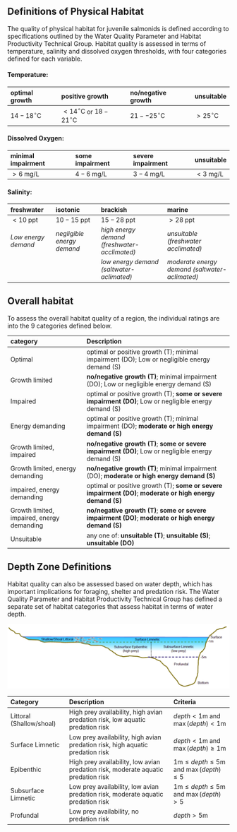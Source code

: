 ## Definitions of Physical Habitat

The quality of physical habitat for juvenile salmonids is defined according to
specifications outlined by the Water Quality Parameter and Habitat Productivity
Technical Group. Habitat quality is assessed in terms of temperature, salinity
and dissolved oxygen thresholds, with four categories defined for each variable.

#### Temperature:

| optimal growth        | positive growth                               | no/negative growth     | unsuitable           |
|:----------------------|:----------------------------------------------|:-----------------------|:---------------------|
| $14-18^\circ\text{C}$ | $< 14^\circ\text{C}$ or $18-21^\circ\text{C}$ | $21--25^\circ\text{C}$ | $> 25^\circ\text{C}$ |


#### Dissolved Oxygen:

| minimal impairment          | some impairment    | severe impairment         | unsuitable         |
|:----------------------------|:-------------------|:--------------------------|:-------------------|
| $> 6 \text{ mg/L}$          | $4-6 \text{ mg/L}$ | $3-4 \text{ mg/L}$        | $< 3 \text{ mg/L}$ |


#### Salinity:

| freshwater           | isotonic                   | brackish                                       | marine                                          |
|:---------------------|:---------------------------|:-----------------------------------------------|:------------------------------------------------|
| $< 10 \text{ ppt}$   | $10-15 \text{ ppt}$        | $15-28 \text{ ppt}$                            | $> 28 \text{ ppt}$                              |
| *Low energy demand*  | *negligible energy demand* | *high energy demand (freshwater-acclimated)*   | *unsuitable (freshwater acclimated)*            |
|                      |                            | *low energy demand (saltwater-aclimated)*      | *moderate energy demand (saltwater-aclimated)*  |


## Overall habitat

To assess the overall habitat quality of a region, the individual ratings are 
into the 9 categories defined below.


| category                                   | Description                                                                                                |
|:-------------------------------------------|:-----------------------------------------------------------------------------------------------------------|
| Optimal                                    | optimal or positive growth (T); minimal impairment (DO); Low or negligible energy demand (S)               |
| Growth limited                             | **no/negative growth (T)**;  minimal impairment (DO); Low or negligible energy demand (S)                  |
| Impaired                                   | optimal or positive growth (T); **some or severe impairment (DO)**; Low or negligible energy demand (S)    |
| Energy demanding                           | optimal or positive growth (T); minimal impairment (DO); **moderate or high energy demand (S)**            |
| Growth limited, impaired                   | **no/negative growth (T)**; **some or severe impairment (DO)**; Low or negligible energy demand (S)        |
| Growth limited, energy demanding           | **no/negative growth (T)**; minimal impairment (DO); **moderate or high energy demand (S)**                |
| impaired, energy demanding                 | optimal or positive growth (T); **some or severe impairment (DO)**; **moderate or high energy demand (S)** |
| Growth limited, impaired, energy demanding | **no/negative growth (T)**; **some or severe impairment (DO)**; **moderate or high energy demand (S)**     |
| Unsuitable                                 | any one of: **unsuitable (T)**; **unsuitable (S)**; **unsuitable (DO)**                                    |


## Depth Zone Definitions

Habitat quality can also be assessed based on water depth, which has
important implications for foraging, shelter and predation risk. The Water 
Quality Parameter and Habitat Productivity Technical Group has defined a 
separate set of habitat categories that assess habitat in terms of water depth.

![Depth categories](depthdiagram.png)


| Category                  | Description                                                                       | Criteria                                                         |
|:--------------------------|:----------------------------------------------------------------------------------|:-----------------------------------------------------------------|
| Littoral (Shallow/shoal)  | High prey availability, high avian predation risk, low aquatic predation risk     | $depth < 1\text{m}$ and $\max{(depth)} < 1\text{m}$              |
| Surface Limnetic          | Low prey availability, high avian predation risk, high aquatic predation risk     | $depth < 1\text{m}$ and $\max{(depth)} \geq 1\text{m}$           |
| Epibenthic                | High prey availability, low avian predation risk, moderate aquatic predation risk | $1\text{m} \leq depth \leq 5\text{m}$ and $\max{(depth)} \leq 5$ |
| Subsurface Limnetic       | Low prey availability, low avian predation risk, moderate aquatic predation risk  | $1\text{m} \leq depth \leq 5\text{m}$ and $\max{(depth)} > 5$    |
| Profundal                 | Low prey availability, no predation risk                                          | $depth > 5\text{m}$                                              |
